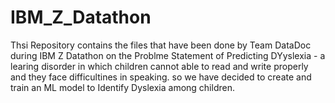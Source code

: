 # IBM_Z_Datathon
Thsi Repository contains the files that have been done by Team DataDoc during IBM Z Datathon on the Problme Statement of Predicting DYyslexia - a learing disorder in which children cannot able to read and write properly and they face difficultines in speaking. so we have decided to create and train an ML model to Identify Dyslexia among children.
